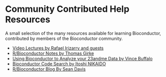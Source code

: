 <h1><img src="/images/icons/help.gif" alt="" />Community Contributed Help Resources</h1>

A small selection of the many resources available for learning Bioconductor,
contributed by members of the Bioconductor community.


* [Video Lectures by Rafael Irizarry and guests](http://www.youtube.com/user/RafalabChannel?feature=watch)
* [R/Bioconductor Notes by Thomas Girke](http://manuals.bioinformatics.ucr.edu/home/R_BioCondManual)
* [Using Bioconductor to Analyze your 23andme Data by Vince Buffalo](http://www.vincebuffalo.com/2012/03/12/23andme-gwascat.html)
* [Bioconductor Code Search by Itoshi NIKAIDO](http://search.bioconductor.jp/)
* [R/Bioconductor Blog By Sean Davis](http://watson.nci.nih.gov/~sdavis/)